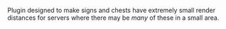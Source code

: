 Plugin designed to make signs and chests have extremely small render distances for servers where there may be *many* of these in a small area. 
